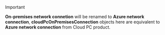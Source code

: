 <!-- markdownlint-disable MD041-->

> [!IMPORTANT]
> **On-premises network connetion** will be renamed to **Azure network connection**, **cloudPcOnPremisesConnection** objects here are equivalent to **Azure network connection** from Cloud PC product.
